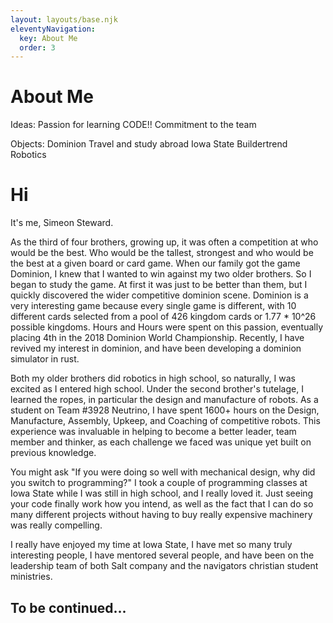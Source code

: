 ```yaml
---
layout: layouts/base.njk
eleventyNavigation:
  key: About Me
  order: 3
---
```

# About Me

Ideas:
Passion for learning
CODE!!
Commitment to the team

Objects:
Dominion
Travel and study abroad
Iowa State
Buildertrend
Robotics

# Hi
It's me, Simeon Steward.

As the third of four brothers, growing up, it was often a competition at who would be the best. Who would be the tallest, strongest and who would be the best at a given board or card game. When our family got the game Dominion, I knew that I wanted to win against my two older brothers. So I began to study the game. At first it was just to be better than them, but I quickly discovered the wider competitive dominion scene. Dominion is a very interesting game because every single game is different, with 10 different cards selected from a pool of 426 kingdom cards or 1.77 * 10^26 possible kingdoms. Hours and Hours were spent on this passion, eventually placing 4th in the 2018 Dominion World Championship. Recently, I have revived my interest in dominion, and have been developing a dominion simulator in rust.

Both my older brothers did robotics in high school, so naturally, I was excited as I entered high school. Under the second brother's tutelage, I learned the ropes, in particular the design and manufacture of robots. As a student on Team #3928 Neutrino, I have spent 1600+ hours on the Design, Manufacture, Assembly, Upkeep, and Coaching of competitive robots. This experience was invaluable in helping to become a better leader, team member and thinker, as each challenge we faced was unique yet built on previous knowledge.

You might ask "If you were doing so well with mechanical design, why did you switch to programming?" I took a couple of programming classes at Iowa State while I was still in high school, and I really loved it. Just seeing your code finally work how you intend, as well as the fact that I can do so many different projects without having to buy really expensive machinery was really compelling.

I really have enjoyed my time at Iowa State, I have met so many truly interesting people, I have mentored several people, and have been on the leadership team of both Salt company and the navigators christian student ministries. 

## To be continued...

<!-- I love learning new technologies, programing languages, and new enviroments. It gives me a different set of tools to look at the same problem. It helps me get a deeper understanding of the underlying problems that I face as a programer.

From my start in the humble state of Iowa, I have traveled to Brazil, Argentina, Paraguay, Haiti, Singapore, Malaysia, New Zealand, Netherlands, Germany and Switzerland. Through those experiences, I have seen how different people, communities and cultures solve a the set of problems that we all face in life.

Through these experiences, I have developed a real passion for solving problems, and would love to help you solve yours. -->